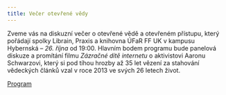 ```yaml
---
title: Večer otevřené vědy
---
```


Zveme vás na diskuzní večer o otevřené vědě a otevřeném přístupu, který
pořádají spolky Librain, Praxis a knihovna ÚFaR FF UK v kampusu Hybernská –
*26. října* od 19:00. Hlavním bodem programu bude panelová diskuze a promítání
filmu *Zázračné dítě internetu* o aktivistovi Aaronu Schwarzovi, který si pod
tíhou hrozby až 35 let vězení za stahování vědeckých článků vzal v roce 2013 ve
svých 26 letech život.

[Program](http://openaccess.cz/blog/event/vecer-otevrene-vedy/)

 
